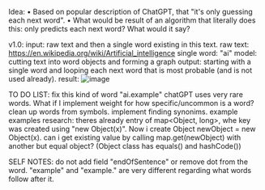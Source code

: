 Idea:
  • Based on popular description of ChatGPT, that "it's only guessing each next word". 
  • What would be result of an algorithm that literally does this: only predicts each next word? What would it say?

v1.0:
  input: raw text and then a single word existing in this text.
    raw text: https://en.wikipedia.org/wiki/Artificial_intelligence
    single word: "ai"
  model: cutting text into word objects and forming a graph
  output: starting with a single word and looping each next word that is most probable (and is not used already).
  result:
    ![image](https://github.com/wishpath/Speech/assets/117854313/c463ac6b-d688-4498-ad00-224ffcc15a85)

TO DO LIST:
  fix this kind of word "ai.example"
  chatGPT uses very rare words. What if I implement weight for how specific/uncommon is a word?
  clean up words from symbols.
  implement finding synonims. example examples
  research: theres already entry of map<Object, long>, whe key was created using "new Object(x)". Now i create Object newObject = new Object(x). can i get existing value by calling map.get(newObject) with another but equal object? (Object class has equals() and hashCode())

SELF NOTES:
  do not add field "endOfSentence" or remove dot from the word. "example" and "example." are very different regarding what words follow after it.


